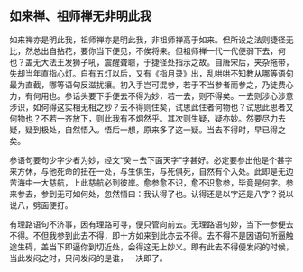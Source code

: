 ##  如来禅、祖师禅无非明此我

如来禅亦是明此我，祖师禅亦是明此我，非祖师禅高于如来。但所设之法则捷径无比，然总出自拈花，要你当下便见，不俟将来。但祖师禅一代一代便弱下去，何也？盖无大法王发狮子吼，震醒聋聩，于捷径处指示之故。自唐宋后，夹杂拖带，失却当年直指心灯。自有五灯以后，又有《指月录》出，乱哄哄不知教从哪等语句最为直截，哪等语句反滋扰攘。初入手岂可混参，若于不当参者而参之，乃徒费心力，有何用也。参话头要下手便去不得为妙，若一去，则不得矣。一去则涉心涉意涉识，如何得这实相无相之妙？去不得则住矣，试思此住者何物也？试思此思者又何物也？不若一齐放下，则此我有不炯然乎。其次则生疑，疑亦妙。然要尽力去疑，疑到极处，自然悟入。悟后一想，原来多了这一疑。当去不得时，早已得之矣。

参语句要句少字少者为妙，经文“癸－去下面天字”字甚好。必定要参出他是个甚字来方休，与他死命的扭在一处，与生俱生，与死俱死，自然有个入处。此即是无边苦海中一大慈航，上此慈航必到彼岸。愈参愈不识，愈不识愈参，毕竟是何字。参来参去，参到无可如何处，忽然悟曰：我认得了也。认得还是以字还是八字？说以说八，劈面便打。

有理路语句不济事，因有理路可寻，便只管向前去。无理路语句妙，当下一参便去不得。不但我参到此去不得，即十方如来到此亦去不得。去不得不是因语句所逼触途生碍，盖当下即逼你到切近处，会得这无上妙义。即有此去不得便发闷的时候，当此发闷之时，只问发闷的是谁，一决即了。

